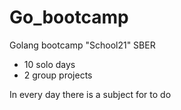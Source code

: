 # Go_bootcamp

Golang bootcamp "School21" SBER
- 10 solo days
- 2 group projects


In every day there is a subject for to do
